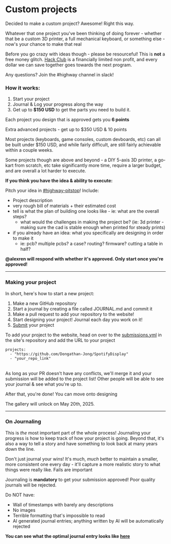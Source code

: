 # Custom projects

Decided to make a custom project? Awesome! Right this way.

Whatever that one project you've been thinking of doing forever - whether that be a custom 3D printer, a full mechanical keyboard, or something else - now's your chance to make that real

Before you go crazy with ideas though - please be resourceful! This is **not** a free money glitch. [Hack Club](hackclub.com) is a financially limited non profit, and every dollar we can save together goes towards the next program.

Any questions? Join the #highway channel in slack!

### How it works:

1. Start your project
2. Journal & Log your progress along the way
3. Get up to **$150 USD** to get the parts you need to build it.

Each project you design that is approved gets you **6 points**

<span class="text-[#86e3a8] font-bold text-3xl">Extra advanced projects - get up to $350 USD & 10 points</span>

Most projects (keyboards, game consoles, custom devboards, etc) can all be built under $150 USD, and while fairly difficult, are still fairly achievable within a couple weeks.

Some projects though are above and beyond - a DIY 5-axis 3D printer, a go-kart from scratch, etc take significantly more time, require a larger budget, and are overall a lot harder to execute.

**If you think you have the idea & ability to execute:**

Pitch your idea in [#highway-pitstop](https://hackclub.slack.com/archives/C08S22XRYMU)! Include: 

- Project description
- very rough bill of materials + their estimated cost 
- tell is what the plan of building one looks like - ie: what are the overall steps?
  - what would the challenges in making the project be? (ie: 3d printer - making sure the cad is stable enough when printed for steady prints)
- if you already have an idea: what you specifically are designing in order to make it
  - ie: pcb? multiple pcbs? a case? routing? firmware? cutting a table in half?

**@alexren will respond with whether it's approved. Only start once you're approved!**

---

### Making your project

In short, here's how to start a new project:

1. Make a new GitHub repository
2. Start a journal by creating a file called JOURNAL.md and commit it
3. Make a pull request to add your repository to the website!
4. Start designing your project! Journal each day you work on it!
5. [Submit](/advanced/submitting) your project

To add your project to the website, head on over to the [submissions.yml](https://github.com/hackclub/highway/blob/main/submissions.yml) in the site's repository and add the URL to your project

```
projects:
  - "https://github.com/Dongathan-Jong/SpotifyDisplay"
  - "your_repo_link"
```
<br>
As long as your PR doesn't have any conflicts, we'll merge it and your submission will be added to the project list! Other people will be able to see your journal & see what you're up to.

After that, you're done! You can move onto designing

The gallery will unlock on May 20th, 2025.

---

### On Journaling

This is *the* most important part of the whole process! Journaling your progress is how to keep track of how your project is going. Beyond that, it's also a way to tell a story and have something to look back at many years down the line.

Don't just journal your wins! It's much, *much* better to maintain a smaller, more consistent one every day - it'll capture a more realistic story to what things were really like. Fails are important

Journaling is **mandatory** to get your submission approved! Poor quality journals will be rejected. 

Do NOT have:

- Wall of timestamps with barely any descriptions
- No images
- Terrible formatting that's impossible to read
- AI generated journal entries; anything written by AI will be automatically rejected

**You can see what the optimal journal entry looks like [here](/advanced/example-journal)**
